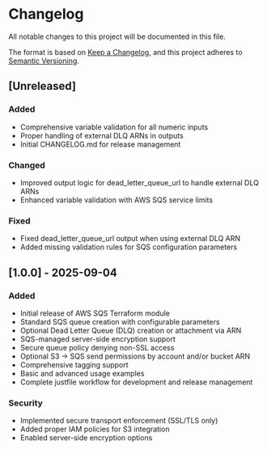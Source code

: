 # Changelog

All notable changes to this project will be documented in this file.

The format is based on [Keep a Changelog](https://keepachangelog.com/en/1.0.0/),
and this project adheres to [Semantic Versioning](https://semver.org/spec/v2.0.0.html).

## [Unreleased]

### Added
- Comprehensive variable validation for all numeric inputs
- Proper handling of external DLQ ARNs in outputs
- Initial CHANGELOG.md for release management

### Changed
- Improved output logic for dead_letter_queue_url to handle external DLQ ARNs
- Enhanced variable validation with AWS SQS service limits

### Fixed
- Fixed dead_letter_queue_url output when using external DLQ ARN
- Added missing validation rules for SQS configuration parameters

## [1.0.0] - 2025-09-04

### Added
- Initial release of AWS SQS Terraform module
- Standard SQS queue creation with configurable parameters
- Optional Dead Letter Queue (DLQ) creation or attachment via ARN
- SQS-managed server-side encryption support
- Secure queue policy denying non-SSL access
- Optional S3 -> SQS send permissions by account and/or bucket ARN
- Comprehensive tagging support
- Basic and advanced usage examples
- Complete justfile workflow for development and release management

### Security
- Implemented secure transport enforcement (SSL/TLS only)
- Added proper IAM policies for S3 integration
- Enabled server-side encryption options
